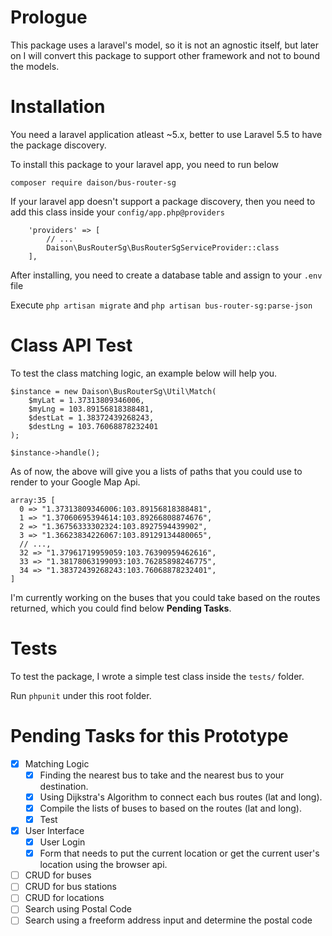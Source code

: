 # Prologue

This package uses a laravel's model, so it is not an agnostic itself, but later on I will convert this package to support other framework and not to bound the models.

# Installation

You need a laravel application atleast ~5.x, better to use Laravel 5.5 to have the package discovery.

To install this package to your laravel app, you need to run below

```
composer require daison/bus-router-sg
```

If your laravel app doesn't support a package discovery, then you need to add this class inside your `config/app.php@providers`

```
    'providers' => [
        // ...
        Daison\BusRouterSg\BusRouterSgServiceProvider::class
    ],
```

After installing, you need to create a database table and assign to your `.env` file

Execute `php artisan migrate` and `php artisan bus-router-sg:parse-json`

# Class API Test

To test the class matching logic, an example below will help you.

```
$instance = new Daison\BusRouterSg\Util\Match(
    $myLat = 1.37313809346006,
    $myLng = 103.89156818388481,
    $destLat = 1.38372439268243,
    $destLng = 103.76068878232401
);

$instance->handle();
```

As of now, the above will give you a lists of paths that you could use to render to your Google Map Api.

```
array:35 [
  0 => "1.37313809346006:103.89156818388481",
  1 => "1.37060695394614:103.89266808874676",
  2 => "1.36756333302324:103.8927594439902",
  3 => "1.36623834226067:103.89129134480065",
  // ...,
  32 => "1.37961719959059:103.76390959462616",
  33 => "1.38178063199093:103.76285898246775",
  34 => "1.38372439268243:103.76068878232401",
]
```

I'm currently working on the buses that you could take based on the routes returned, which you could find below **Pending Tasks**.

# Tests

To test the package, I wrote a simple test class inside the `tests/` folder.

Run `phpunit` under this root folder.

# Pending Tasks for this Prototype

- [x] Matching Logic
    - [x] Finding the nearest bus to take and the nearest bus to your destination.
    - [x] Using Dijkstra's Algorithm to connect each bus routes (lat and long).
    - [x] Compile the lists of buses to based on the routes (lat and long).
    - [x] Test
- [x] User Interface
    - [x] User Login
    - [x] Form that needs to put the current location or get the current user's location using the browser api.
- [ ] CRUD for buses
- [ ] CRUD for bus stations
- [ ] CRUD for locations
- [ ] Search using Postal Code
- [ ] Search using a freeform address input and determine the postal code
